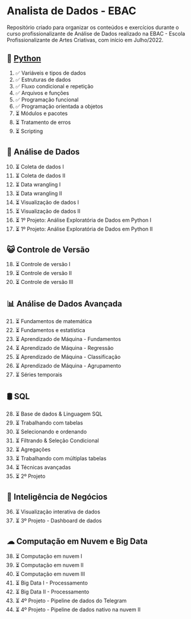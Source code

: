 
# Analista de Dados - EBAC

Repositório criado para organizar os conteúdos e exercícios durante o curso profissionalizante de Análise de Dados realizado na EBAC - Escola Profissionalizante de Artes Criativas, com início em Julho/2022.

## 🐍 [Python](/M01-M09-Python/)

1. ✅ Variáveis e tipos de dados
2. ✅ Estruturas de dados
3. ✅ Fluxo condicional e repetição
4. ✅ Arquivos e funções
5. ✅ Programação funcional
6. ✅ Programação orientada a objetos
7. ⏳ Módulos e pacotes
8. ⏳ Tratamento de erros
9. ⏳ Scripting

## 🎲 Análise de Dados 
10. ⏳ Coleta de dados I
11. ⏳ Coleta de dados II
12. ⏳ Data wrangling I
13. ⏳ Data wrangling II
14. ⏳ Visualização de dados I
15. ⏳ Visualização de dados II
16. ⏳ 1º Projeto: Análise Exploratória de Dados em Python I
17. ⏳ 1º Projeto: Análise Exploratória de Dados em Python II


## 😺 Controle de Versão 
18. ⏳ Controle de versão I
19. ⏳ Controle de versão II
20. ⏳ Controle de versão III

## 📊 Análise de Dados Avançada
21. ⏳ Fundamentos de matemática
22. ⏳ Fundamentos e estatística
23. ⏳ Aprendizado de Máquina - Fundamentos
24. ⏳ Aprendizado de Máquina - Regressão
25. ⏳ Aprendizado de Máquina - Classificação
26. ⏳ Aprendizado de Máquina - Agrupamento
27. ⏳ Séries temporais

## 🛢 SQL 
28. ⏳ Base de dados & Linguagem SQL
29. ⏳ Trabalhando com tabelas
30. ⏳ Selecionando e ordenando
31. ⏳ Filtrando & Seleção Condicional
32. ⏳ Agregações 
33. ⏳ Trabalhando com múltiplas tabelas
34. ⏳ Técnicas avançadas
35. ⏳ 2º Projeto 

## 💼 Inteligência de Negócios 
36. ⏳ Visualização interativa de dados
37. ⏳ 3º Projeto - Dashboard de dados

## ☁ Computação em Nuvem e Big Data 
38. ⏳ Computação em nuvem I
39. ⏳ Computação em nuvem II
40. ⏳ Computação em nuvem III
41. ⏳ Big Data I - Processamento
42. ⏳ Big Data II - Processamento
43. ⏳ 4º Projeto - Pipeline de dados do Telegram
44. ⏳ 4º Projeto - Pipeline de dados nativo na nuvem II 

